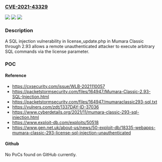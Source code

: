 ### [CVE-2021-43329](https://cve.mitre.org/cgi-bin/cvename.cgi?name=CVE-2021-43329)
![](https://img.shields.io/static/v1?label=Product&message=n%2Fa&color=blue)
![](https://img.shields.io/static/v1?label=Version&message=n%2Fa%20&color=brightgreen)
![](https://img.shields.io/static/v1?label=Vulnerability&message=n%2Fa&color=brightgreen)

### Description

A SQL injection vulnerability in license_update.php in Mumara Classic through 2.93 allows a remote unauthenticated attacker to execute arbitrary SQL commands via the license parameter.

### POC

#### Reference
- https://cxsecurity.com/issue/WLB-2021110057
- https://packetstormsecurity.com/files/164947/Mumara-Classic-2.93-SQL-Injection.html
- https://packetstormsecurity.com/files/164947/mumaraclassic293-sql.txt
- https://vulners.com/zdt/1337DAY-ID-37036
- https://www.cyberdetails.org/2021/11/mumara-classic-293-sql-injection.html
- https://www.exploit-db.com/exploits/50518
- https://www.gen.net.uk/about-us/news/50-exploit-db/18335-webapps-mumara-classic-293-license-sql-injection-unauthenticated

#### Github
No PoCs found on GitHub currently.

